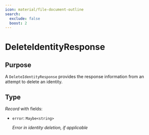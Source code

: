 ```yaml
---
icon: material/file-document-outline
search:
  exclude: false
  boost: 2
---
```


# DeleteIdentityResponse

## Purpose

<!-- --8<-- [start:purpose] -->
A `DeleteIdentityResponse` provides the response information from an attempt to delete an identity.
<!-- --8<-- [end:purpose] -->

## Type

<!-- --8<-- [start:type] -->
<div class="type" markdown>

*Record* with fields:

- `error`: `Maybe<string>`

  *Error in identity deletion, if applicable*
</div>
<!-- --8<-- [end:type] -->
